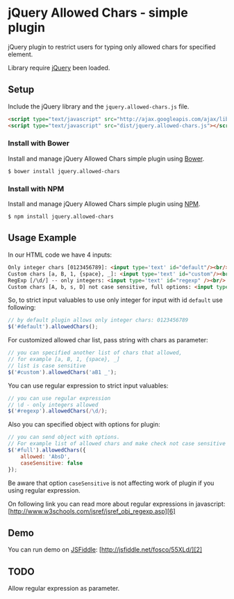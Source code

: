 jQuery Allowed Chars - simple plugin
====================================

jQuery plugin to restrict users for typing only allowed chars for specified element.

Library require [jQuery][1] been loaded.

Setup
-----

Include the jQuery library and the `jquery.allowed-chars.js` file.

```html
<script type="text/javascript" src="http://ajax.googleapis.com/ajax/libs/jquery/1/jquery.min.js"></script>
<script type="text/javascript" src="dist/jquery.allowed-chars.js"></script>
```

### Install with Bower

Install and manage jQuery Allowed Chars simple plugin using [Bower][4].

```
$ bower install jquery.allowed-chars
```

### Install with NPM

Install and manage jQuery Allowed Chars simple plugin using [NPM][5].

```
$ npm install jquery.allowed-chars
```

Usage Example
-------------

In our HTML code we have 4 inputs:

```html
Only integer chars [0123456789]: <input type='text' id="default"/><br/>
Custom chars [a, B, 1, {space}, _]: <input type='text' id="custom"/><br/>
RegExp [/\d/] -- only integers: <input type='text' id="regexp" /><br/>
Custom chars [A, b, s, D] not case sensitive, full options: <input type='text' id="full" />
```

So, to strict input valuables to use only integer for input with id `default` use following:

```js
// by default plugin allows only integer chars: 0123456789
$('#default').allowedChars();
```

For customized allowed char list, pass string with chars as parameter:

```js
// you can specified another list of chars that allowed,
// for example [a, B, 1, {space}, _]
// list is case sensitive
$('#custom').allowedChars('aB1 _');
```

You can use regular expression to strict input valuables:

```js
// you can use regular expression
// \d - only integers allowed
$('#regexp').allowedChars(/\d/);
```

Also you can specified object with options for plugin:

```js
// you can send object with options.
// For example list of allowed chars and make check not case sensitive
$('#full').allowedChars({
    allowed: 'AbsD',
    caseSensitive: false
});
```

Be aware that option `caseSensitive` is not affecting work of plugin if you using regular expression.

On following link you can read more about regular expressions in javascript: [http://www.w3schools.com/jsref/jsref_obj_regexp.asp][6]

Demo
----

You can run demo on [JSFiddle][3]: [http://jsfiddle.net/fosco/55XLd/][2]

TODO
----

Allow regular expression as parameter.

[1]: http://jquery.com/
[2]: http://jsfiddle.net/fosco/55XLd/
[3]: http://jsfiddle.net/
[4]: http://bower.io/
[5]: https://www.npmjs.org/
[6]: http://www.w3schools.com/jsref/jsref_obj_regexp.asp
